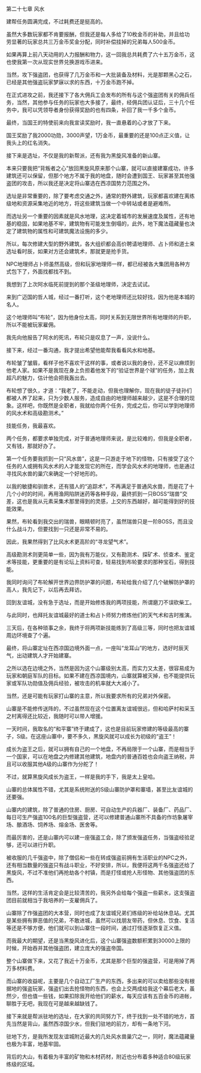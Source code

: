 第二十七章 风水


建帮任务圆满完成，不过耗费还是挺高的。

虽然大多数玩家都不肯要报酬，但我还是每人多给了10枚金币的补助，并且给功劳显著的玩家总共三万金币奖金分配，同时补偿挂掉的兄弟每人500金币。

如果再算上前八天动用的人力报酬和物力，这一回我总共耗费了六十五万金币，这也使我第一次从现实世界兑换游戏币进来。

当然，攻下强盗团，也获得了几万金币和一大批装备及材料，光是那颗黑心之石，已经是其他强盗玩家梦寐以求的东西，十万金币跑不掉。

在正式进攻之前，我还接下了各大佣兵工会发布的所有与这个强盗团有关的佣兵任务，当然，其他参与任务的玩家也大多接了，最终，经佣兵团认证后，三十几个任务中，我可以凭领导者身份获得奖励的也有四条，补回了我一千多个金币。

最终，当国王的特使前来向我宣读奖励时，我一直悬着的心才放了下来。

国王奖励了我2000功勋，3000声望，1万金币，最重要的还是100点正义值，让我头上的红名消失。

接下来是选址，不仅是我的新帮派，还有我为黑旋风准备的新山寨。

本来只要我把“背叛者之心”放回黑旋风原来那个山寨，就可以直接建寨成功，许多建筑还可以保留，但那个地方不属于我的地盘，随时会遭到国王、玩家甚至其他强盗团的攻击，所以我还是决定将山寨选在西凉国势力范围之外。

选址是非常重要的，除了要考虑交通之外，通常的野外建筑，玩家都喜欢建在离练级地和资源采集地近的地方，将这些建筑当做一个中转站或者是避难所。

而选址另一个重要的因素就是风水地理，这决定着城市的发展速度及属性，还有地基的稳固，如果地基不牢，建筑物有可能发生倒塌的，此外，地下魔法蕴藏量也决定了建筑物的属性和可建筑魔法设施的多少。

所以，每次修建大型的野外建筑，各大组织都会高价聘请地理师、占卜师和道士来选址看时辰，如果对方还会建筑术，那就更是抢手货。

NPC地理师占卜师虽然高级，但和玩家地理师一样，都已经被各大集团用各种方式包下了，外面找都找不到。

我想到了上次阿水临死前提到的那个圣级地理师，决定去试试。

来到广迈国的哲人城，经过一番打听，这个老地理师还比较好找，因为他是本城的名人。

这个地理师叫“布轮”，因为他身份太高，同时关系到无限世界所有地理师的升职，所以不能被玩家雇佣。

我先向他报告了阿水的死讯，布轮只是叹息了一声，没说什么。

接下来，经过一番沟通，我才提出希望他能帮我看看风水和地基。

布轮皱了皱眉，看样子他不喜欢干这样的事，或者说以我的身份，还不足以麻烦到他老人家。如果不是我现在身上负担着他发下的“验证世界是个球”的任务，加上我超凡的魅力，估计他会把我轰出去。

布轮想了很久，才道：“我老了，不能走动，但我也理解你，现在我的徒子徒孙们都被人养了起来，只为少数人服务，造成自由的地理师越来越少，这是不合理的现象。这样吧，你既然是全职者，我就给你两个任务，完成之后，你可以学到地理师的风水术和高级勘测术。”

技能任务，我最喜欢。

两个任务，都要求单独完成，对于普通地理师来说，是比较难的，但我是全职者，又有钱，那就好办了。

第一个任务要我抓到一只“风水兽”，这是一只游走于地下的怪物，只有接受了这个任务的人或拥有风水术的人才能发现它的所在，而学会风水术的地理师，也是通过寻找风水兽的巢穴来确定一个好地形的。

以我的敏捷和驯兽术，还有猎人的“追踪术”，不再满足于普通风水兽，而是花了十几个小时的时间，再用渔网陷阱迷药等各种手段，最终抓到一只BOSS“瑞兽”交差，这也是我从元素采集术那里得到的灵感，上交的东西越好，越可能得到好的技能效果。

果然，布轮看到我交出的瑞兽，眼睛顿时亮了，虽然瑞兽只是一阶BOSS，而且没什么战斗力，但要找到一只还是非常不易的。

因此，我果然得到了比风水术更高阶的“寻龙望气术”。

高级勘测术则更简单一些，因为我有万能仪，又有勘测术、探矿术、侦查术、鉴定术等技能，更重要的是有论坛上资料可查，轻易找到布轮要求的那种宝石，得到技能。

我同时询问了布轮解开世界边界防护罩的问题，布轮给我介绍了几个破解防护罩的高人，我先记下，以后再去拜访。

回到友谊城，没有急于选址，而是开始修炼我的两项技能，所谓磨刀不误砍柴工。

与此同时，也拜托友谊城最好的道士和占卜师努力修炼他们的天气术和吉时推演。

三天后，在各种琐事之余，我终于将两项新技能练到了高级三等，同时也把友谊城周边环境查了个遍。

最终，将山寨定址在西凉国边境外面一点，一座叫“龙耳山”的地方，选好时辰天气，出动建筑人才开始建寨。

之所以选在边境之外，当然是因为这个山寨级别太高，而实力又太差，很容易成为玩家和朝庭军队的目标。如果不建在西凉国境内，山寨就算被灭掉，也不能提供玩家或军队功勋值及佣兵经验，被攻击的机率就大大减小了。

当然，还是可能有玩家打山寨的主意，所以我要求所有的兄弟对外保密。

山寨是不能修传送阵的，不过虽然现在这个位置离友谊城很远，但和哈萨村和采玉之村离得还比较近，我随时可以带人增援。

一天时间，我取名的“和平寨”终于建成了，这也是目前玩家修建的等级最高的寨子，S级。在这座山寨中，要不多久，黑旋风就可以成长为初级的“盗王”！

成长为盗王之后，就可以拥有自己的一个地盘，不再局限于一个山寨，而是相当于一个国家，可以在地盘之内修建其他建筑，地盘内的普通百姓也会向盗王纳税，并且可以收服其他A级的山寨作为分舵了！

不过，就算黑旋风成长为盗王，一样是我的手下，我是太上皇哈。

山寨的总体属性不错，尤其是系统附送的S级山寨防护罩和寨墙，甚至比友谊城的还要强。

山寨内的建筑，除了普通的住房、厨房、可自动生产的兵器厂、装备厂、药品厂、每日可生产强盗100名的巨型强盗营，还可以修建普通山寨所不具备的作坊象屠宰场、酿酒场、饲养场、熔金场、医舍等。

而最厉害的，还是山寨内可以建一座强盗工会，除了颁发强盗任务，当强盗经验足够，还可以进行升职。

被收服的几千强盗中，除了僧侣和一些在转成强盗前拥有生活职业的NPC之外，还有相当数量的强盗只有战斗职业，不好安排，所以，我便将这两千名强盗还给了黑旋风，不过不准他们再抢劫各个村镇，而是打怪或抢人形怪物、其他强盗团的东西。

当然，这样的生活肯定会是比较清苦的，我另外会给每个强盗一些薪水，这支强盗团目前就相当于我培养的一支雇佣兵了。

山寨除了作强盗团的大本营，同时也成了友谊城兄弟们练级的补给站休息站。尤其是某些拥有罪恶值的兄弟，不敢进城，虽然可以找朋友带药，但休息、饮食、复活等还是不够方便，他们就可以到山寨住一段时间，通过打怪逐渐恢复正义值。

而我最大的期望，还是当黑旋风进化后，这个山寨强盗数额积累到30000上限的时候，开始吞并其他强盗团，建立庞大的强盗帝国。

整个山寨做下来，又花了我近十万金币，尤其是那个巨型的强盗营，可是用掉了两万多材料费。

而山寨的收益呢，主要是几个自动工厂生产的东西，多出来的可以卖给那些没有根据地的强盗玩家，强盗们出去抢怪物的东西，也会上交两成给我这个幕后老大，虽然少，但也值一些钱，如果扣除我开给他们的薪水，每天应该有五百金币的进帐，聊胜于无吧，我现在可是越来越缺钱了。

接下来就是帮派驻地的选址，在大家的共同努力下，终于找到一处不错的地方，首先当然是背山，虽然西凉国少水，但我们驻地的前方，却有一条地下河。

驻地下方，是我所发现友谊城附近最大的几处风水兽巢穴之一，同时，魔法蕴藏量也极为丰富，地基牢固。

背后的大山，有着极为丰富的矿物和木材药材，附近也分布着多种适合80级玩家练级的区域。






